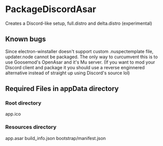 # PackageDiscordAsar

Creates a Discord-like setup, full.distro and delta.distro (experimental)

## Known bugs

Since electron-winstaller doesn't support custom .nuspectemplate file, updater.node cannot be packaged.
The only way to curcumvent this is to use Goosemod's OpenAsar and it's Mu server.
(If you want to mod your Discord client and package it you should use a reverse enginnered alternative
instead of straight up using Discord's source lol)

## Required Files in appData directory

### Root directory
app.ico

### Resources directory
app.asar
build_info.json
bootstrap/manifest.json